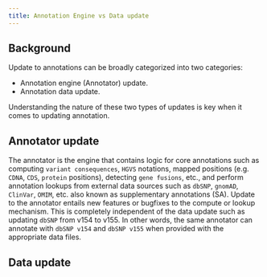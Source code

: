 ```yaml
---
title: Annotation Engine vs Data update
---
```


## Background
Update to annotations can be broadly categorized into two categories: 
* Annotation engine (Annotator) update.
* Annotation data update.

Understanding the nature of these two types of updates is key when it comes to updating annotation.

## Annotator update
The annotator is the engine that contains logic for core annotations such as computing `variant consequences`, `HGVS` notations, mapped positions (e.g. `CDNA`, `CDS`, `protein` positions), detecting `gene fusions`, etc., and perform annotation lookups from external data sources such as `dbSNP`, `gnomAD`, `ClinVar`, `OMIM`, etc. also known as supplementary annotations (SA). Update to the annotator entails new features or bugfixes to the compute or lookup mechanism. This is completely independent of the data update such as updating `dbSNP` from v154 to v155. In other words, the same annotator can annotate with `dbSNP v154` and `dbSNP v155` when provided with the appropriate data files.

## Data update
